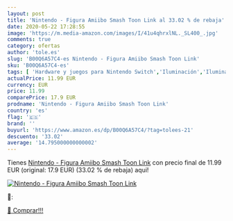 ```yaml
---
layout: post
title: 'Nintendo - Figura Amiibo Smash Toon Link al 33.02 % de rebaja'
date: 2020-05-22 17:28:55
image: 'https://m.media-amazon.com/images/I/41u4qhrxlNL._SL400_.jpg'
comments: true
category: ofertas
author: 'tole.es'
slug: 'B00Q6A57C4-es Nintendo - Figura Amiibo Smash Toon Link'
sku: 'B00Q6A57C4-es'
tags: [ 'Hardware y juegos para Nintendo Switch','Iluminación','Iluminación de ambiente de interior','Iluminación de interior','Iluminación decorativa y para usos específicos de interior','Juegos para Nintendo Switch','Videojuegos','nintendo', ]
actualPrice: 11.99 EUR
currency: EUR
price: 11.99
comparePrice: 17.9 EUR
prodname: 'Nintendo - Figura Amiibo Smash Toon Link'
country: 'es'
flag: '🇪🇸'
brand: ''
buyurl: 'https://www.amazon.es/dp/B00Q6A57C4/?tag=tolees-21'
descuento: '33.02'
average: '14.795000000000002'
---
```


Tienes [Nintendo - Figura Amiibo Smash Toon Link](https://www.amazon.es/dp/B00Q6A57C4/?tag=tolees-21) con precio final de  11.99 EUR (original: 17.9 EUR) (33.02 %  de rebaja) aqui!

[![Nintendo - Figura Amiibo Smash Toon Link](https://m.media-amazon.com/images/I/41u4qhrxlNL._SL400_.jpg)](https://www.amazon.es/dp/B00Q6A57C4/?tag=tolees-21)

🔎:


[🛒 Comprar!!!](https://www.amazon.es/dp/B00Q6A57C4/?tag=tolees-21)
